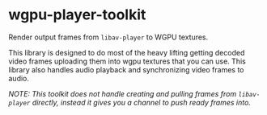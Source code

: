 # wgpu-player-toolkit 

Render output frames from `libav-player` to WGPU textures.

This library is designed to do most of the heavy lifting getting decoded video frames uploading them into wgpu textures
that you can use. This library also handles audio playback and synchronizing video frames to audio.

*NOTE: This toolkit does not handle creating and pulling frames from `libav-player` directly, instead it gives you a channel
to push ready frames into.*